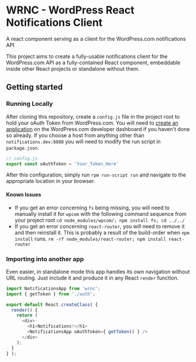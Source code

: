 # WRNC - WordPress React Notifications Client
A react component serving as a client for the WordPress.com notifications API

This project aims to create a fully-usable notifications client for the WordPress.com API as a fully-contained React component, embeddable inside other React projects or standalone without them.

## Getting started

### Running Locally

After cloning this repository, create a `config.js` file in the project root to hold your oAuth Token from WordPress.com. You will need to [create an application](https://developer.wordpress.com/apps/) on the WordPress.com developer dashboard if you haven't done so already. If you choose a host from anything other than `notifications.dev:8888` you will need to modify the run script in `package.json`.

```js
// config.js
export const oAuthToken = 'Your_Token_Here'
```

After this configuration, simply run `rpm run-script run` and navigate to the appropriate location in your browser.

#### Known Issues

 - If you get an error concerning `fs` being missing, you will need to manually install it for `wpcom` with the following command sequence from your project root `cd node_modules/wpcom/; npm install fs; cd ../../`
 - If you get an error concerning `react-router`, you will need to remove it and then reinstall it. This is probably a result of the build-order when `npm install` runs. `rm -rf node_modules/react-router; npm install react-router`

### Importing into another app

Even easier, in standalone mode this app handles its own navigation without URL routing. Just include it and produce it in any React `render` function.

```js
import NotificationsApp from 'wrnc';
import { getToken } from './auth';

export default React.createClass( {
  render() {
    return (
      <div>
        <h1>Notifications!</h1>
        <NotificationsApp oAuthToken={ getToken() } />
      </div>
    );
  }
} );
```
